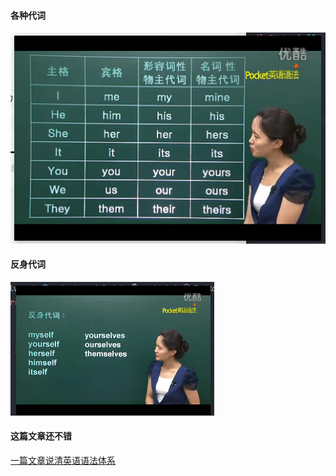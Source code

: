 #### 各种代词

<img src="../asstes/Quicker_20231110_110623.png">

#### 反身代词

<img src="../asstes/Quicker_20231110_111023.png">


#### 这篇文章还不错 

<a href="https://zhuanlan.zhihu.com/p/261603986">一篇文章说清英语语法体系</a>